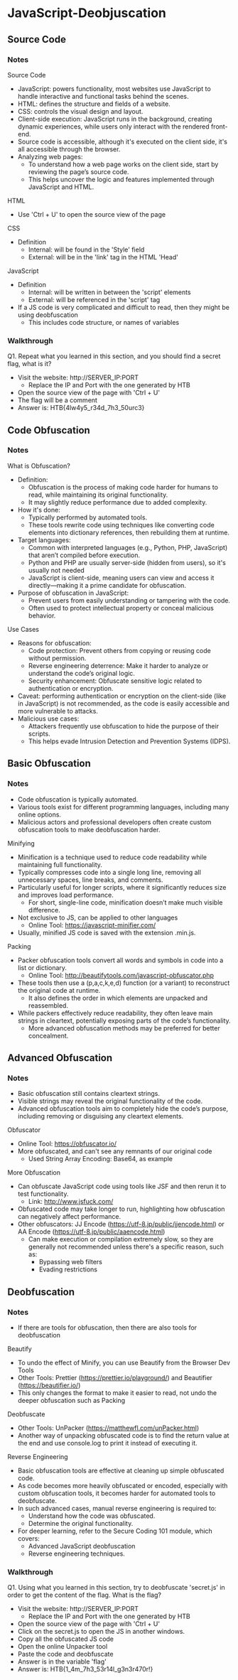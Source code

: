 # JavaScript-Deobjuscation

## Source Code
### Notes
Source Code
- JavaScript: powers functionality, most websites use JavaScript to handle interactive and functional tasks behind the scenes.
- HTML: defines the structure and fields of a website.
- CSS: controls the visual design and layout.
- Client-side execution: JavaScript runs in the background, creating dynamic experiences, while users only interact with the rendered front-end.
- Source code is accessible, although it's executed on the client side, it's all accessible through the browser.
- Analyzing web pages:
  - To understand how a web page works on the client side, start by reviewing the page’s source code.
  - This helps uncover the logic and features implemented through JavaScript and HTML.

HTML
- Use 'Ctrl + U' to open the source view of the page

CSS
- Definition
  - Internal: will be found in the 'Style' field
  - External: will be in the 'link' tag in the HTML 'Head'

JavaScript
- Definition
  - Internal: will be written in between the 'script' elements
  - External: will be referenced in the 'script' tag
- If a JS code is very complicated and difficult to read, then they might be using deobfuscation
  - This includes code structure, or names of variables

### Walkthrough
Q1. Repeat what you learned in this section, and you should find a secret flag, what is it?
- Visit the website: http://SERVER_IP:PORT
  - Replace the IP and Port with the one generated by HTB
- Open the source view of the page with 'Ctrl + U'
- The flag will be a comment
- Answer is: HTB{4lw4y5_r34d_7h3_50urc3}

## Code Obfuscation
### Notes
What is Obfuscation?
- Definition:
  - Obfuscation is the process of making code harder for humans to read, while maintaining its original functionality.
  - It may slightly reduce performance due to added complexity.
- How it's done:
  - Typically performed by automated tools.
  - These tools rewrite code using techniques like converting code elements into dictionary references, then rebuilding them at runtime.
- Target languages:
  - Common with interpreted languages (e.g., Python, PHP, JavaScript) that aren’t compiled before execution.
  - Python and PHP are usually server-side (hidden from users), so it's usually not needed
  - JavaScript is client-side, meaning users can view and access it directly—making it a prime candidate for obfuscation.
- Purpose of obfuscation in JavaScript:
  - Prevent users from easily understanding or tampering with the code.
  - Often used to protect intellectual property or conceal malicious behavior.

Use Cases
- Reasons for obfuscation:
  - Code protection: Prevent others from copying or reusing code without permission.
  - Reverse engineering deterrence: Make it harder to analyze or understand the code’s original logic.
  - Security enhancement: Obfuscate sensitive logic related to authentication or encryption.
- Caveat: performing authentication or encryption on the client-side (like in JavaScript) is not recommended, as the code is easily accessible and more vulnerable to attacks.
- Malicious use cases:
  - Attackers frequently use obfuscation to hide the purpose of their scripts.
  - This helps evade Intrusion Detection and Prevention Systems (IDPS).

## Basic Obfuscation
### Notes
- Code obfuscation is typically automated.
- Various tools exist for different programming languages, including many online options.
- Malicious actors and professional developers often create custom obfuscation tools to make deobfuscation harder.

Minifying
- Minification is a technique used to reduce code readability while maintaining full functionality.
- Typically compresses code into a single long line, removing all unnecessary spaces, line breaks, and comments.
- Particularly useful for longer scripts, where it significantly reduces size and improves load performance.
  - For short, single-line code, minification doesn’t make much visible difference.
- Not exclusive to JS, can be applied to other languages
  - Online Tool: https://javascript-minifier.com/
- Usually, minified JS code is saved with the extension .min.js.

Packing
- Packer obfuscation tools convert all words and symbols in code into a list or dictionary.
  - Online Tool: http://beautifytools.com/javascript-obfuscator.php
- These tools then use a (p,a,c,k,e,d) function (or a variant) to reconstruct the original code at runtime.
  - It also defines the order in which elements are unpacked and reassembled.
- While packers effectively reduce readability, they often leave main strings in cleartext, potentially exposing parts of the code’s functionality.
  - More advanced obfuscation methods may be preferred for better concealment.

## Advanced Obfuscation
### Notes
- Basic obfuscation still contains cleartext strings.
- Visible strings may reveal the original functionality of the code.
- Advanced obfuscation tools aim to completely hide the code’s purpose, including removing or disguising any cleartext elements.

Obfuscator
- Online Tool: https://obfuscator.io/
- More obfuscated, and can't see any remnants of our original code
  - Used String Array Encoding: Base64, as example

More Obfuscation
- Can obfuscate JavaScript code using tools like JSF and then rerun it to test functionality.
  - Link: http://www.jsfuck.com/
- Obfuscated code may take longer to run, highlighting how obfuscation can negatively affect performance.
- Other obfuscators: JJ Encode (https://utf-8.jp/public/jjencode.html) or AA Encode (https://utf-8.jp/public/aaencode.html)
  - Can make execution or compilation extremely slow, so they are generally not recommended unless there's a specific reason, such as:
    - Bypassing web filters
    - Evading restrictions

## Deobfuscation
### Notes
- If there are tools for obfuscation, then there are also tools for deobfuscation

Beautify
- To undo the effect of Minify, you can use Beautify from the Browser Dev Tools
- Other Tools: Prettier (https://prettier.io/playground/) and Beautifier (https://beautifier.io/)
- This only changes the format to make it easier to read, not undo the deeper obfuscation such as Packing 

Deobfuscate
- Other Tools: UnPacker (https://matthewfl.com/unPacker.html)
- Another way of unpacking obfuscated code is to find the return value at the end and use console.log to print it instead of executing it.

Reverse Engineering
- Basic obfuscation tools are effective at cleaning up simple obfuscated code.
- As code becomes more heavily obfuscated or encoded, especially with custom obfuscation tools, it becomes harder for automated tools to deobfuscate.
- In such advanced cases, manual reverse engineering is required to:
  - Understand how the code was obfuscated.
  - Determine the original functionality.
- For deeper learning, refer to the Secure Coding 101 module, which covers:
  - Advanced JavaScript deobfuscation
  - Reverse engineering techniques.

### Walkthrough
Q1. Using what you learned in this section, try to deobfuscate 'secret.js' in order to get the content of the flag. What is the flag?
- Visit the website: http://SERVER_IP:PORT
  - Replace the IP and Port with the one generated by HTB
- Open the source view of the page with 'Ctrl + U'
- Click on the secret.js to open the JS in another windows.
- Copy all the obfuscated JS code
- Open the online Unpacker tool
- Paste the code and deobfuscate
- Answer is in the variable 'flag'
- Answer is: HTB{1_4m_7h3_53r14l_g3n3r470r!}
